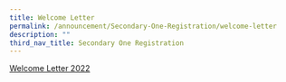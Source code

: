 ```yaml
---
title: Welcome Letter
permalink: /announcement/Secondary-One-Registration/welcome-letter
description: ""
third_nav_title: Secondary One Registration
---
```

[Welcome Letter 2022](/files/Welcome-to-our-Sec-1s-2022_22-Dec_2021.pdf)